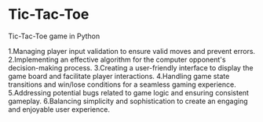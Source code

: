 # Tic-Tac-Toe

Tic-Tac-Toe game in Python

1.Managing player input validation to ensure valid moves and prevent errors.
2.Implementing an effective algorithm for the computer opponent's decision-making process.
3.Creating a user-friendly interface to display the game board and facilitate player interactions.
4.Handling game state transitions and win/lose conditions for a seamless gaming experience.
5.Addressing potential bugs related to game logic and ensuring consistent gameplay.
6.Balancing simplicity and sophistication to create an engaging and enjoyable user experience.
